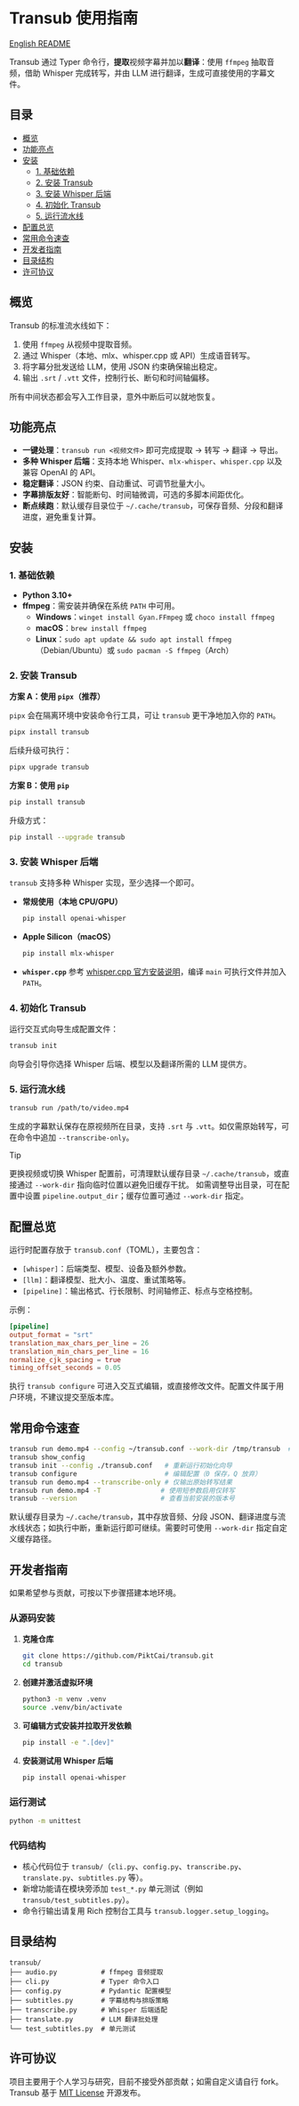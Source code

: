 # Transub 使用指南

[English README](https://github.com/PiktCai/transub/blob/main/README.md)

Transub 通过 Typer 命令行，**提取**视频字幕并加以**翻译**：使用 `ffmpeg` 抽取音频，借助 Whisper 完成转写，并由 LLM 进行翻译，生成可直接使用的字幕文件。

## 目录

- [概览](#概览)
- [功能亮点](#功能亮点)
- [安装](#安装)
  - [1. 基础依赖](#1-基础依赖)
  - [2. 安装 Transub](#2-安装-transub)
  - [3. 安装 Whisper 后端](#3-安装-whisper-后端)
  - [4. 初始化 Transub](#4-初始化-transub)
  - [5. 运行流水线](#5-运行流水线)
- [配置总览](#配置总览)
- [常用命令速查](#常用命令速查)
- [开发者指南](#开发者指南)
- [目录结构](#目录结构)
- [许可协议](#许可协议)

## 概览

Transub 的标准流水线如下：

1. 使用 `ffmpeg` 从视频中提取音频。
2. 通过 Whisper（本地、mlx、whisper.cpp 或 API）生成语音转写。
3. 将字幕分批发送给 LLM，使用 JSON 约束确保输出稳定。
4. 输出 `.srt` / `.vtt` 文件，控制行长、断句和时间轴偏移。

所有中间状态都会写入工作目录，意外中断后可以就地恢复。

## 功能亮点

- **一键处理**：`transub run <视频文件>` 即可完成提取 → 转写 → 翻译 → 导出。
- **多种 Whisper 后端**：支持本地 Whisper、`mlx-whisper`、`whisper.cpp` 以及兼容 OpenAI 的 API。
- **稳定翻译**：JSON 约束、自动重试、可调节批量大小。
- **字幕排版友好**：智能断句、时间轴微调，可选的多脚本间距优化。
- **断点续跑**：默认缓存目录位于 `~/.cache/transub`，可保存音频、分段和翻译进度，避免重复计算。

## 安装

### 1. 基础依赖

- **Python 3.10+**
- **ffmpeg**：需安装并确保在系统 `PATH` 中可用。
  - **Windows**：`winget install Gyan.FFmpeg` 或 `choco install ffmpeg`
  - **macOS**：`brew install ffmpeg`
  - **Linux**：`sudo apt update && sudo apt install ffmpeg`（Debian/Ubuntu）或 `sudo pacman -S ffmpeg`（Arch）

### 2. 安装 Transub

**方案 A：使用 `pipx`（推荐）**

`pipx` 会在隔离环境中安装命令行工具，可让 `transub` 更干净地加入你的 `PATH`。

```bash
pipx install transub
```

后续升级可执行：

```bash
pipx upgrade transub
```

**方案 B：使用 `pip`**

```bash
pip install transub
```

升级方式：

```bash
pip install --upgrade transub
```

### 3. 安装 Whisper 后端

`transub` 支持多种 Whisper 实现，至少选择一个即可。

- **常规使用（本地 CPU/GPU）**
  ```bash
  pip install openai-whisper
  ```

- **Apple Silicon（macOS）**
  ```bash
  pip install mlx-whisper
  ```

- **`whisper.cpp`**
  参考 [whisper.cpp 官方安装说明](https://github.com/ggerganov/whisper.cpp)，编译 `main` 可执行文件并加入 `PATH`。

### 4. 初始化 Transub

运行交互式向导生成配置文件：

```bash
transub init
```

向导会引导你选择 Whisper 后端、模型以及翻译所需的 LLM 提供方。

### 5. 运行流水线

```bash
transub run /path/to/video.mp4
```

生成的字幕默认保存在原视频所在目录，支持 `.srt` 与 `.vtt`。如仅需原始转写，可在命令中追加 `--transcribe-only`。

> [!TIP]
> 更换视频或切换 Whisper 配置前，可清理默认缓存目录 `~/.cache/transub`，或直接通过 `--work-dir` 指向临时位置以避免旧缓存干扰。
如需调整导出目录，可在配置中设置 `pipeline.output_dir`；缓存位置可通过 `--work-dir` 指定。

## 配置总览

运行时配置存放于 `transub.conf`（TOML），主要包含：

- `[whisper]`：后端类型、模型、设备及额外参数。
- `[llm]`：翻译模型、批大小、温度、重试策略等。
- `[pipeline]`：输出格式、行长限制、时间轴修正、标点与空格控制。

示例：

```toml
[pipeline]
output_format = "srt"
translation_max_chars_per_line = 26
translation_min_chars_per_line = 16
normalize_cjk_spacing = true
timing_offset_seconds = 0.05
```

执行 `transub configure` 可进入交互式编辑，或直接修改文件。配置文件属于用户环境，不建议提交至版本库。

## 常用命令速查

```bash
transub run demo.mp4 --config ~/transub.conf --work-dir /tmp/transub  # 覆盖默认缓存目录（默认使用 ~/.cache/transub）
transub show_config
transub init --config ./transub.conf   # 重新运行初始化向导
transub configure                      # 编辑配置（0 保存，Q 放弃）
transub run demo.mp4 --transcribe-only # 仅输出原始转写结果
transub run demo.mp4 -T               # 使用短参数启用仅转写
transub --version                     # 查看当前安装的版本号
```

默认缓存目录为 `~/.cache/transub`，其中存放音频、分段 JSON、翻译进度与流水线状态；如执行中断，重新运行即可继续。需要时可使用 `--work-dir` 指定自定义缓存路径。

## 开发者指南

如果希望参与贡献，可按以下步骤搭建本地环境。

### 从源码安装

1. **克隆仓库**
   ```bash
   git clone https://github.com/PiktCai/transub.git
   cd transub
   ```
2. **创建并激活虚拟环境**
   ```bash
   python3 -m venv .venv
   source .venv/bin/activate
   ```
3. **可编辑方式安装并拉取开发依赖**
   ```bash
   pip install -e ".[dev]"
   ```
4. **安装测试用 Whisper 后端**
   ```bash
   pip install openai-whisper
   ```

### 运行测试

```bash
python -m unittest
```

### 代码结构

- 核心代码位于 `transub/`（`cli.py`、`config.py`、`transcribe.py`、`translate.py`、`subtitles.py` 等）。
- 新增功能请在模块旁添加 `test_*.py` 单元测试（例如 `transub/test_subtitles.py`）。
- 命令行输出请复用 Rich 控制台工具与 `transub.logger.setup_logging`。

## 目录结构

```
transub/
├── audio.py           # ffmpeg 音频提取
├── cli.py             # Typer 命令入口
├── config.py          # Pydantic 配置模型
├── subtitles.py       # 字幕结构与排版策略
├── transcribe.py      # Whisper 后端适配
├── translate.py       # LLM 翻译批处理
└── test_subtitles.py  # 单元测试
```

## 许可协议

项目主要用于个人学习与研究，目前不接受外部贡献；如需自定义请自行 fork。  
Transub 基于 [MIT License](LICENSE) 开源发布。
